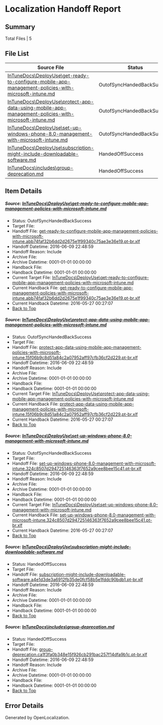 # <a name='report-top'></a> Localization Handoff Report

## Summary
 Total Files | 5

## File List
 Source File | Status | Details 
 ----------- | ------ | ------- 
 [InTuneDocs\DeployUse\get-ready-to-configure-mobile-app-management-policies-with-microsoft-intune.md](https://github.com/Microsoft/IntuneDocs-pr/blob/ea547e449ec6bba0464ad048f50158df786618e1/InTuneDocs/DeployUse/get-ready-to-configure-mobile-app-management-policies-with-microsoft-intune.md) | OutofSyncHandedBackSuccess | [Details](#770e416566692636d1b48c599de66739061d94d846)
 [InTuneDocs\DeployUse\protect-app-data-using-mobile-app-management-policies-with-microsoft-intune.md](https://github.com/Microsoft/IntuneDocs-pr/blob/22406001462fc8bee19ae9b6cb1cf0a735857f94/InTuneDocs/DeployUse/protect-app-data-using-mobile-app-management-policies-with-microsoft-intune.md) | OutofSyncHandedBackSuccess | [Details](#9b2f625f3871746f758320e1c4c988ce48cbb47f220)
 [InTuneDocs\DeployUse\set-up-windows-phone-8.0-management-with-microsoft-intune.md](https://github.com/Microsoft/IntuneDocs-pr/blob/eed5855f3e27460146703ddf40fd935229a974e5/InTuneDocs/DeployUse/set-up-windows-phone-8.0-management-with-microsoft-intune.md) | OutofSyncHandedBackSuccess | [Details](#02f9b7c7abe2daf942299015bfdfb052755ec2de241)
 [InTuneDocs\DeployUse\subscription-might-include-downloadable-software.md](https://github.com/Microsoft/IntuneDocs-pr/blob/4b4371fd7c505db75e18505160de88456fceece2/InTuneDocs/DeployUse/subscription-might-include-downloadable-software.md) | HandedOffSuccess | [Details](#de8d822c9df7aa0235a998a64b412afd6fc48bd5244)
 [InTuneDocs\includes\group-deprecation.md](https://github.com/Microsoft/IntuneDocs-pr/blob/4b4371fd7c505db75e18505160de88456fceece2/InTuneDocs/includes/group-deprecation.md) | HandedOffSuccess | [Details](#ded69399e398e759be574e067d2c62b143ecb405596)

## Item Details
##### <a name='770e416566692636d1b48c599de66739061d94d846'></a> Source: [InTuneDocs\DeployUse\get-ready-to-configure-mobile-app-management-policies-with-microsoft-intune.md](https://github.com/Microsoft/IntuneDocs-pr/blob/ea547e449ec6bba0464ad048f50158df786618e1/InTuneDocs/DeployUse/get-ready-to-configure-mobile-app-management-policies-with-microsoft-intune.md)
* Status: OutofSyncHandedBackSuccess
* Target File: 
* Handoff File: [get-ready-to-configure-mobile-app-management-policies-with-microsoft-intune.abb74faf32b6dd2d2675e1f99340c75ae3e36e19.pt-br.xlf](https://github.com/Microsoft/EM.handoff/blob/2a2ae92a303c0d86c33f4b9e95d701d7063dfff1/ol-handoff/Microsoft/IntuneDocs-pr.pt-br/master/get-ready-to-configure-mobile-app-management-policies-with-microsoft-intune.abb74faf32b6dd2d2675e1f99340c75ae3e36e19.pt-br.xlf)
* Handoff Datetime: 2016-06-09 22:48:59
* Handoff Reason: Include
* Archive File: 
* Archive Datetime: 0001-01-01 00:00:00
* Handback File: 
* Handback Datetime: 0001-01-01 00:00:00
* Current Target File: [InTuneDocs\DeployUse\get-ready-to-configure-mobile-app-management-policies-with-microsoft-intune.md](https://github.com/Microsoft/IntuneDocs-pr.pt-br/blob/41fa030b6b47de51c8c637cfd02f40277dfe22ac/InTuneDocs/DeployUse/get-ready-to-configure-mobile-app-management-policies-with-microsoft-intune.md)
* Current Handback File: [get-ready-to-configure-mobile-app-management-policies-with-microsoft-intune.abb74faf32b6dd2d2675e1f99340c75ae3e36e19.pt-br.xlf](https://github.com/Microsoft/EM.handback/blob/3e67489a6a52c21b6bf8f4bb0e9b75b92633e1bc/ol-handback/Microsoft/IntuneDocs-pr.pt-br/master/get-ready-to-configure-mobile-app-management-policies-with-microsoft-intune.abb74faf32b6dd2d2675e1f99340c75ae3e36e19.pt-br.xlf)
* Current Handback Datetime: 2016-05-27 00:27:07
* [Back to Top](#report-top)

##### <a name='9b2f625f3871746f758320e1c4c988ce48cbb47f220'></a> Source: [InTuneDocs\DeployUse\protect-app-data-using-mobile-app-management-policies-with-microsoft-intune.md](https://github.com/Microsoft/IntuneDocs-pr/blob/22406001462fc8bee19ae9b6cb1cf0a735857f94/InTuneDocs/DeployUse/protect-app-data-using-mobile-app-management-policies-with-microsoft-intune.md)
* Status: OutofSyncHandedBackSuccess
* Target File: 
* Handoff File: [protect-app-data-using-mobile-app-management-policies-with-microsoft-intune.15f06b9c8d51a84c2a07952aff97cfb36cf2d229.pt-br.xlf](https://github.com/Microsoft/EM.handoff/blob/2a2ae92a303c0d86c33f4b9e95d701d7063dfff1/ol-handoff/Microsoft/IntuneDocs-pr.pt-br/master/protect-app-data-using-mobile-app-management-policies-with-microsoft-intune.15f06b9c8d51a84c2a07952aff97cfb36cf2d229.pt-br.xlf)
* Handoff Datetime: 2016-06-09 22:48:59
* Handoff Reason: Include
* Archive File: 
* Archive Datetime: 0001-01-01 00:00:00
* Handback File: 
* Handback Datetime: 0001-01-01 00:00:00
* Current Target File: [InTuneDocs\DeployUse\protect-app-data-using-mobile-app-management-policies-with-microsoft-intune.md](https://github.com/Microsoft/IntuneDocs-pr.pt-br/blob/41fa030b6b47de51c8c637cfd02f40277dfe22ac/InTuneDocs/DeployUse/protect-app-data-using-mobile-app-management-policies-with-microsoft-intune.md)
* Current Handback File: [protect-app-data-using-mobile-app-management-policies-with-microsoft-intune.15f06b9c8d51a84c2a07952aff97cfb36cf2d229.pt-br.xlf](https://github.com/Microsoft/EM.handback/blob/3e67489a6a52c21b6bf8f4bb0e9b75b92633e1bc/ol-handback/Microsoft/IntuneDocs-pr.pt-br/master/protect-app-data-using-mobile-app-management-policies-with-microsoft-intune.15f06b9c8d51a84c2a07952aff97cfb36cf2d229.pt-br.xlf)
* Current Handback Datetime: 2016-05-27 00:27:07
* [Back to Top](#report-top)

##### <a name='02f9b7c7abe2daf942299015bfdfb052755ec2de241'></a> Source: [InTuneDocs\DeployUse\set-up-windows-phone-8.0-management-with-microsoft-intune.md](https://github.com/Microsoft/IntuneDocs-pr/blob/eed5855f3e27460146703ddf40fd935229a974e5/InTuneDocs/DeployUse/set-up-windows-phone-8.0-management-with-microsoft-intune.md)
* Status: OutofSyncHandedBackSuccess
* Target File: 
* Handoff File: [set-up-windows-phone-8.0-management-with-microsoft-intune.324c8507d294725146363f7652a9cee8bee15c41.pt-br.xlf](https://github.com/Microsoft/EM.handoff/blob/2a2ae92a303c0d86c33f4b9e95d701d7063dfff1/ol-handoff/Microsoft/IntuneDocs-pr.pt-br/master/set-up-windows-phone-8.0-management-with-microsoft-intune.324c8507d294725146363f7652a9cee8bee15c41.pt-br.xlf)
* Handoff Datetime: 2016-06-09 22:48:59
* Handoff Reason: Include
* Archive File: 
* Archive Datetime: 0001-01-01 00:00:00
* Handback File: 
* Handback Datetime: 0001-01-01 00:00:00
* Current Target File: [InTuneDocs\DeployUse\set-up-windows-phone-8.0-management-with-microsoft-intune.md](https://github.com/Microsoft/IntuneDocs-pr.pt-br/blob/41fa030b6b47de51c8c637cfd02f40277dfe22ac/InTuneDocs/DeployUse/set-up-windows-phone-8.0-management-with-microsoft-intune.md)
* Current Handback File: [set-up-windows-phone-8.0-management-with-microsoft-intune.324c8507d294725146363f7652a9cee8bee15c41.pt-br.xlf](https://github.com/Microsoft/EM.handback/blob/3e67489a6a52c21b6bf8f4bb0e9b75b92633e1bc/ol-handback/Microsoft/IntuneDocs-pr.pt-br/master/set-up-windows-phone-8.0-management-with-microsoft-intune.324c8507d294725146363f7652a9cee8bee15c41.pt-br.xlf)
* Current Handback Datetime: 2016-05-27 00:27:07
* [Back to Top](#report-top)

##### <a name='de8d822c9df7aa0235a998a64b412afd6fc48bd5244'></a> Source: [InTuneDocs\DeployUse\subscription-might-include-downloadable-software.md](https://github.com/Microsoft/IntuneDocs-pr/blob/4b4371fd7c505db75e18505160de88456fceece2/InTuneDocs/DeployUse/subscription-might-include-downloadable-software.md)
* Status: HandedOffSuccess
* Target File: 
* Handoff File: [subscription-might-include-downloadable-software.a4e1d3de3a6912fb35de0fcf58b5e1fddc90bdb1.pt-br.xlf](https://github.com/Microsoft/EM.handoff/blob/2a2ae92a303c0d86c33f4b9e95d701d7063dfff1/ol-handoff/Microsoft/IntuneDocs-pr.pt-br/master/subscription-might-include-downloadable-software.a4e1d3de3a6912fb35de0fcf58b5e1fddc90bdb1.pt-br.xlf)
* Handoff Datetime: 2016-06-09 22:48:59
* Handoff Reason: Include
* Archive File: 
* Archive Datetime: 0001-01-01 00:00:00
* Handback File: 
* Handback Datetime: 0001-01-01 00:00:00
* [Back to Top](#report-top)

##### <a name='ded69399e398e759be574e067d2c62b143ecb405596'></a> Source: [InTuneDocs\includes\group-deprecation.md](https://github.com/Microsoft/IntuneDocs-pr/blob/4b4371fd7c505db75e18505160de88456fceece2/InTuneDocs/includes/group-deprecation.md)
* Status: HandedOffSuccess
* Target File: 
* Handoff File: [group-deprecation.ca1f3fa0b348e15f926cb291bac257f14dfa9b1c.pt-br.xlf](https://github.com/Microsoft/EM.handoff/blob/2a2ae92a303c0d86c33f4b9e95d701d7063dfff1/ol-handoff/Microsoft/IntuneDocs-pr.pt-br/master/group-deprecation.ca1f3fa0b348e15f926cb291bac257f14dfa9b1c.pt-br.xlf)
* Handoff Datetime: 2016-06-09 22:48:59
* Handoff Reason: Include
* Archive File: 
* Archive Datetime: 0001-01-01 00:00:00
* Handback File: 
* Handback Datetime: 0001-01-01 00:00:00
* [Back to Top](#report-top)


## Error Details

Generated by OpenLocalization.
